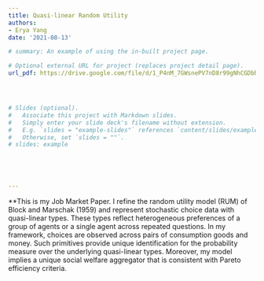 ```yaml
---
title: Quasi-linear Random Utility
authors:
- Erya Yang
date: '2021-08-13'

# summary: An example of using the in-built project page.

# Optional external URL for project (replaces project detail page).
url_pdf: https://drive.google.com/file/d/1_P4nM_7GWsnePV7nD8r99gNhCGDbh3bo/view?usp=sharing




# Slides (optional).
#   Associate this project with Markdown slides.
#   Simply enter your slide deck's filename without extension.
#   E.g. `slides = "example-slides"` references `content/slides/example-slides.md`.
#   Otherwise, set `slides = ""`.
# slides: example





---
```


**This is my Job Market Paper.
 I refine the random utility model (RUM) of Block and Marschak (1959) and represent stochastic choice data with quasi-linear types. These types reflect heterogeneous preferences of a group of agents or a single agent across repeated questions. In my framework, choices are observed across pairs of consumption goods and money. Such primitives provide unique identification for the probability measure over the underlying quasi-linear types. Moreover, my model implies a unique social welfare aggregator that is consistent with Pareto efficiency criteria.